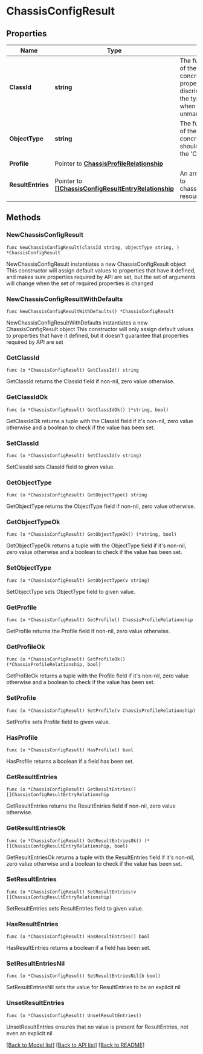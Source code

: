 # ChassisConfigResult

## Properties

Name | Type | Description | Notes
------------ | ------------- | ------------- | -------------
**ClassId** | **string** | The fully-qualified name of the instantiated, concrete type. This property is used as a discriminator to identify the type of the payload when marshaling and unmarshaling data. | [default to "chassis.ConfigResult"]
**ObjectType** | **string** | The fully-qualified name of the instantiated, concrete type. The value should be the same as the &#39;ClassId&#39; property. | [default to "chassis.ConfigResult"]
**Profile** | Pointer to [**ChassisProfileRelationship**](chassis.Profile.Relationship.md) |  | [optional] 
**ResultEntries** | Pointer to [**[]ChassisConfigResultEntryRelationship**](ChassisConfigResultEntryRelationship.md) | An array of relationships to chassisConfigResultEntry resources. | [optional] 

## Methods

### NewChassisConfigResult

`func NewChassisConfigResult(classId string, objectType string, ) *ChassisConfigResult`

NewChassisConfigResult instantiates a new ChassisConfigResult object
This constructor will assign default values to properties that have it defined,
and makes sure properties required by API are set, but the set of arguments
will change when the set of required properties is changed

### NewChassisConfigResultWithDefaults

`func NewChassisConfigResultWithDefaults() *ChassisConfigResult`

NewChassisConfigResultWithDefaults instantiates a new ChassisConfigResult object
This constructor will only assign default values to properties that have it defined,
but it doesn't guarantee that properties required by API are set

### GetClassId

`func (o *ChassisConfigResult) GetClassId() string`

GetClassId returns the ClassId field if non-nil, zero value otherwise.

### GetClassIdOk

`func (o *ChassisConfigResult) GetClassIdOk() (*string, bool)`

GetClassIdOk returns a tuple with the ClassId field if it's non-nil, zero value otherwise
and a boolean to check if the value has been set.

### SetClassId

`func (o *ChassisConfigResult) SetClassId(v string)`

SetClassId sets ClassId field to given value.


### GetObjectType

`func (o *ChassisConfigResult) GetObjectType() string`

GetObjectType returns the ObjectType field if non-nil, zero value otherwise.

### GetObjectTypeOk

`func (o *ChassisConfigResult) GetObjectTypeOk() (*string, bool)`

GetObjectTypeOk returns a tuple with the ObjectType field if it's non-nil, zero value otherwise
and a boolean to check if the value has been set.

### SetObjectType

`func (o *ChassisConfigResult) SetObjectType(v string)`

SetObjectType sets ObjectType field to given value.


### GetProfile

`func (o *ChassisConfigResult) GetProfile() ChassisProfileRelationship`

GetProfile returns the Profile field if non-nil, zero value otherwise.

### GetProfileOk

`func (o *ChassisConfigResult) GetProfileOk() (*ChassisProfileRelationship, bool)`

GetProfileOk returns a tuple with the Profile field if it's non-nil, zero value otherwise
and a boolean to check if the value has been set.

### SetProfile

`func (o *ChassisConfigResult) SetProfile(v ChassisProfileRelationship)`

SetProfile sets Profile field to given value.

### HasProfile

`func (o *ChassisConfigResult) HasProfile() bool`

HasProfile returns a boolean if a field has been set.

### GetResultEntries

`func (o *ChassisConfigResult) GetResultEntries() []ChassisConfigResultEntryRelationship`

GetResultEntries returns the ResultEntries field if non-nil, zero value otherwise.

### GetResultEntriesOk

`func (o *ChassisConfigResult) GetResultEntriesOk() (*[]ChassisConfigResultEntryRelationship, bool)`

GetResultEntriesOk returns a tuple with the ResultEntries field if it's non-nil, zero value otherwise
and a boolean to check if the value has been set.

### SetResultEntries

`func (o *ChassisConfigResult) SetResultEntries(v []ChassisConfigResultEntryRelationship)`

SetResultEntries sets ResultEntries field to given value.

### HasResultEntries

`func (o *ChassisConfigResult) HasResultEntries() bool`

HasResultEntries returns a boolean if a field has been set.

### SetResultEntriesNil

`func (o *ChassisConfigResult) SetResultEntriesNil(b bool)`

 SetResultEntriesNil sets the value for ResultEntries to be an explicit nil

### UnsetResultEntries
`func (o *ChassisConfigResult) UnsetResultEntries()`

UnsetResultEntries ensures that no value is present for ResultEntries, not even an explicit nil

[[Back to Model list]](../README.md#documentation-for-models) [[Back to API list]](../README.md#documentation-for-api-endpoints) [[Back to README]](../README.md)


